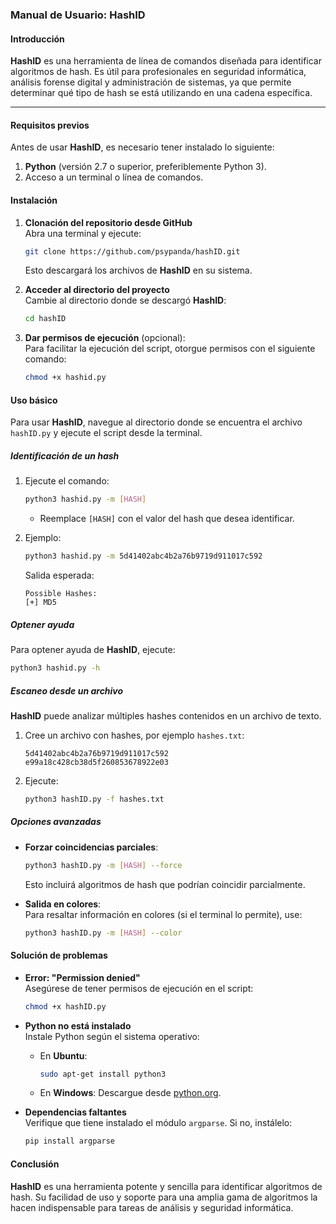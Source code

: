 ### Manual de Usuario: **HashID**

#### Introducción
**HashID** es una herramienta de línea de comandos diseñada para identificar algoritmos de hash. Es útil para profesionales en seguridad informática, análisis forense digital y administración de sistemas, ya que permite determinar qué tipo de hash se está utilizando en una cadena específica.

---

#### Requisitos previos
Antes de usar **HashID**, es necesario tener instalado lo siguiente:
1. **Python** (versión 2.7 o superior, preferiblemente Python 3).
2. Acceso a un terminal o línea de comandos.

#### Instalación
1. **Clonación del repositorio desde GitHub**  
   Abra una terminal y ejecute:
   ```bash
   git clone https://github.com/psypanda/hashID.git
   ```
   Esto descargará los archivos de **HashID** en su sistema.

2. **Acceder al directorio del proyecto**  
   Cambie al directorio donde se descargó **HashID**:
   ```bash
   cd hashID
   ```

3. **Dar permisos de ejecución** (opcional):  
   Para facilitar la ejecución del script, otorgue permisos con el siguiente comando:
   ```bash
   chmod +x hashid.py
   ```

#### Uso básico
Para usar **HashID**, navegue al directorio donde se encuentra el archivo `hashID.py` y ejecute el script desde la terminal.

##### Identificación de un hash
1. Ejecute el comando:
   ```bash
   python3 hashid.py -m [HASH]
   ```
   - Reemplace `[HASH]` con el valor del hash que desea identificar.

2. Ejemplo:
   ```bash
   python3 hashid.py -m 5d41402abc4b2a76b9719d911017c592
   ```
   Salida esperada:
   ```
   Possible Hashes:
   [+] MD5
   ```

##### Optener ayuda
Para optener ayuda de **HashID**, ejecute:
```bash
python3 hashid.py -h
```

##### Escaneo desde un archivo
**HashID** puede analizar múltiples hashes contenidos en un archivo de texto.
1. Cree un archivo con hashes, por ejemplo `hashes.txt`:
   ```
   5d41402abc4b2a76b9719d911017c592
   e99a18c428cb38d5f260853678922e03
   ```
2. Ejecute:
   ```bash
   python3 hashID.py -f hashes.txt
   ```

##### Opciones avanzadas
- **Forzar coincidencias parciales**:
   ```bash
   python3 hashID.py -m [HASH] --force
   ```
   Esto incluirá algoritmos de hash que podrían coincidir parcialmente.
   
- **Salida en colores**:  
   Para resaltar información en colores (si el terminal lo permite), use:
   ```bash
   python3 hashID.py -m [HASH] --color
   ```

#### Solución de problemas
- **Error: "Permission denied"**  
   Asegúrese de tener permisos de ejecución en el script:
   ```bash
   chmod +x hashID.py
   ```

- **Python no está instalado**  
   Instale Python según el sistema operativo:
   - En **Ubuntu**:
     ```bash
     sudo apt-get install python3
     ```
   - En **Windows**: Descargue desde [python.org](https://www.python.org/).

- **Dependencias faltantes**  
   Verifique que tiene instalado el módulo `argparse`. Si no, instálelo:
   ```bash
   pip install argparse
   ```

#### Conclusión
**HashID** es una herramienta potente y sencilla para identificar algoritmos de hash. Su facilidad de uso y soporte para una amplia gama de algoritmos la hacen indispensable para tareas de análisis y seguridad informática.
